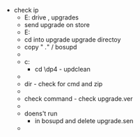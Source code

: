 - check ip
	- E:  drive , upgrades
	- send upgrade on store
	- E:
	- cd into upgrade upgrade directoy
	- copy   " *.*" / bosupd
	-
	- c:
		- cd \dp4 - updclean
	-
	- dir - check for cmd and zip
	-
	- check command - check upgrade.ver
	-
	- doens't run
		- in bosupd and delete upgrade.sen
	-